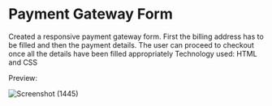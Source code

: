 # Payment Gateway Form
Created a responsive payment gateway form. First the billing address has to be filled and then the payment details. The user can proceed to checkout once all the details have been filled appropriately
Technology used: HTML and CSS

Preview:

![Screenshot (1445)](https://user-images.githubusercontent.com/120416694/207155368-c273012e-9781-44c1-9a01-13d1284725a8.png)
